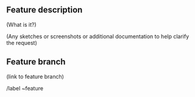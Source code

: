 <!---
Please read this!

Before opening a new issue, make sure to search for keywords in the issues
filtered by the "feature" label:

- https://github.com/GovAlta/ui-components/issues

and verify the issue you're about to submit isn't a duplicate.

--->

## Feature description

(What is it?)

(Any sketches or screenshots or additional documentation to help clarify the request)

## Feature branch

<!--
If at all possible [contribute yourself](../../contributing.md)!
-->

(link to feature branch)

/label ~feature
